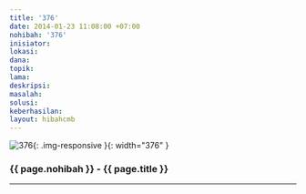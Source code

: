 ```yaml
---
title: '376'
date: 2014-01-23 11:08:00 +07:00
nohibah: '376'
inisiator:
lokasi:
dana:
topik:
lama:
deskripsi:
masalah:
solusi:
keberhasilan:
layout: hibahcmb
---
```


![376](/static/img/hibahcmb/376.png){: .img-responsive }{: width="376" }

### {{ page.nohibah }} - {{ page.title }}

---
